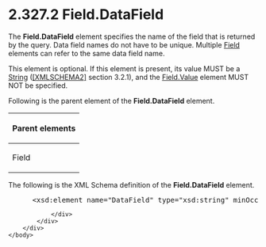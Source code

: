 <html dir="LTR" xmlns:mshelp="http://msdn.microsoft.com/mshelp" xmlns:ddue="http://ddue.schemas.microsoft.com/authoring/2003/5" xmlns:xlink="http://www.w3.org/1999/xlink" xmlns:tool="http://www.microsoft.com/tooltip">
    <head>
        <meta http-equiv="Content-Type" content="text/html; CHARSET=utf-8"></meta>
        <meta name="save" content="history"></meta>
        <title>2.327.2 Field.DataField</title>
        <xml>
            <mshelp:toctitle title="2.327.2 Field.DataField"></mshelp:toctitle>
            <mshelp:rltitle title="[MS-RDL]: Field.DataField"></mshelp:rltitle>
            <mshelp:keyword index="A" term="e0631171-5b9a-4daf-96b7-3564d9917fc7"></mshelp:keyword>
            <mshelp:attr name="DCSext.ContentType" value="open specification"></mshelp:attr>
            <mshelp:attr name="AssetID" value="e0631171-5b9a-4daf-96b7-3564d9917fc7"></mshelp:attr>
            <mshelp:attr name="TopicType" value="kbRef"></mshelp:attr>
            <mshelp:attr name="DCSext.Title" value="[MS-RDL]: Field.DataField" />
        </xml>
    </head>
    <body>
        <div id="header">
            <h1 class="heading">2.327.2 Field.DataField</h1>
        </div>
        <div id="mainSection">
            <div id="mainBody">
                <div id="allHistory" class="saveHistory"></div>
                <div id="sectionSection0" class="section" name="collapseableSection">
                    

<p>The <b>Field.DataField</b> element specifies the name of the
field that is returned by the query. Data field names do not have to be unique.
Multiple <a href="940b8522-5d1f-4a2a-ab79-087ef6a69881.htm">Field</a> elements
can refer to the same data field name. </p>

<p>This element is optional. If this element is present, its
value MUST be a <a href="1ed81ef3-a683-45e3-aaad-bd2bbe71bc3d.htm">String</a>
(<a href="https://go.microsoft.com/fwlink/?LinkId=90610">[XMLSCHEMA2]</a>
section 3.2.1), and the <a href="b052ce70-e7f2-4b49-be41-083d38739380.htm">Field.Value</a>
element MUST NOT be specified.</p>

<p>Following is the parent element of the <b>Field.DataField</b>
element.</p>

<table>
 <thead>
  <tr>
   <th>
   <p>Parent elements</p>
   </th>
  </tr>
 </thead>
 <tr>
  <td>
  <p>Field</p>
  </td>
 </tr>
</table>

<p>The following is the XML Schema definition of the <b>Field.DataField</b>
element.</p>

<dl>
<dd>
<div><pre> &lt;xsd:element name=&quot;DataField&quot; type=&quot;xsd:string&quot; minOccurs=&quot;0&quot; /&gt;
</pre></div>
</dd></dl>


                </div>
            </div>
        </div>
    </body>
</html>